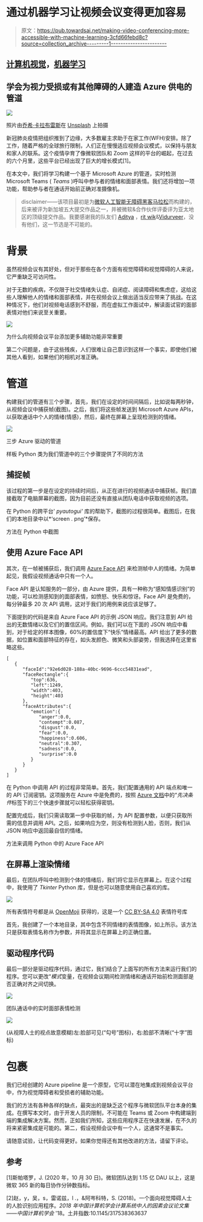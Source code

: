 # 通过机器学习让视频会议变得更加容易

> 原文：<https://pub.towardsai.net/making-video-conferencing-more-accessible-with-machine-learning-3cfd66febd8c?source=collection_archive---------1----------------------->

## [计算机视觉](https://towardsai.net/p/category/computer-vision)，[机器学习](https://towardsai.net/p/category/machine-learning)

## 学会为视力受损或有其他障碍的人建造 Azure 供电的管道

![](img/bb9ddbbf6c42fba9158cf3237cda6bdc.png)

照片由[乔希·卡拉布雷斯](https://unsplash.com/@joshcala?utm_source=medium&utm_medium=referral)在 [Unsplash](https://unsplash.com?utm_source=medium&utm_medium=referral) 上拍摄

新冠肺炎疫情把组织推到了边缘，大多数雇主求助于在家工作(WFH)安排。除了工作，随着严格的全球旅行限制，人们正在慢慢适应视频会议模式，以保持与朋友和家人的联系。这个疫情孕育了像微软团队和 Zoom 这样的平台的崛起，在过去的六个月里，这些平台已经出现了巨大的增长模式[1]。

在本文中，我们将学习构建一个基于 Microsoft Azure 的管道，实时检测 Microsoft Teams ( *Teams* )呼叫中参与者的情绪和面部表情。我们还将增加一项功能，帮助参与者在通话开始前正确对准摄像机。

> disclaimer——该项目最初是为[微软人工智能无障碍黑客马拉松](https://www.microsoftaccessibility.ai/)而构建的，后来被评为新加坡五大提交作品之一，并被微软&合作伙伴评委评为亚太地区的顶级提交作品。我要感谢我的队友们 [Aditya](https://au.linkedin.com/in/aditya-bansal-43b211195) ，[rit wik](https://sg.linkedin.com/in/ritwikkanodia)&[Vidurveer](https://my.linkedin.com/in/vidurveer-duggal-1b941b132)，没有他们，这一节选是不可能的。

# **背景**

虽然视频会议有其好处，但对于那些在各个方面有视觉障碍和视觉障碍的人来说，它严重缺乏可访问性。

对于无数的疾病，不仅限于社交情绪失认症、自闭症、阅读障碍和焦虑症，这给这些人理解他人的情绪和面部表情，并在视频会议上做出适当反应带来了挑战。在这种情况下，他们对视频电话感到不舒服，而在虚拟工作面试中，解读面试官的面部表情对他们来说至关重要。

![](img/1425728143b6999473feb81a34fd3e0a.png)

为什么向视频会议平台添加更多辅助功能非常重要

第二个问题是，由于这些残疾，人们很难让自己意识到这样一个事实，即使他们被其他人看到，如果他们的相机对准正确。

# 管道

构建我们的管道有三个步骤，首先，我们在设定的时间间隔后，比如说每两秒钟，从视频会议中捕获帧(截图)。之后，我们将这些帧发送到 Microsoft Azure APIs，以获取通话中个人的情绪(情感)，然后，最终在屏幕上呈现检测到的情绪。

![](img/5431518ce1ae173e14b6b910cdc01cd0.png)

三步 Azure 驱动的管道

样板 Python 类为我们管道中的三个步骤提供了不同的方法

## 捕捉帧

该过程的第一步是在设定的持续时间后，从正在进行的视频通话中捕获帧。我们直接截取了电脑屏幕的截图，因为目前还没有直接从团队电话中获取视频的选项。

在 Python 的跨平台' *pyautogui'* 库的帮助下，截图的过程很简单。截图后，在我们的本地目录中以*‘screen . png’*保存。

方法在 Python 中截图

## 使用 Azure Face API

其次，在一帧被捕获后，我们调用 [Azure Face API](https://azure.microsoft.com/en-us/services/cognitive-services/face/) 来检测帧中人的情绪。为简单起见，我假设视频通话中只有一个人。

Face API 是认知服务的一部分，由 Azure 提供，具有一种称为“感知情感识别”的功能，可以检测感知到的面部表情，如愤怒、快乐和惊讶。Face API 是免费的，每分钟最多 20 次 API 调用，这对于我们的用例来说应该足够了。

下面提到的代码是来自 Azure Face API 的示例 JSON 响应。我们注意到 API 给出的无数情绪以及它们的置信区间。例如，我们可以在下面的 JSON 响应中看到，对于给定的样本图像，60%的置信度下“快乐”情绪最高。API 给出了更多的数据，如位置和面部特征的存在，如头发颜色、微笑和头部姿势，但我选择在这里省略这些。

```
[
   {
      "faceId":"92e6d028-188a-40bc-9696-6ccc54831ead",
      "faceRectangle":{
         "top":636,
         "left":1249,
         "width":403,
         "height":403
      },
      "faceAttributes":{
         "emotion":{
            "anger":0.0,
            "contempt":0.087,
            "disgust":0.0,
            "fear":0.0,
            "happiness":0.606,
            "neutral":0.307,
            "sadness":0.0,
            "surprise":0.0
         }
      }
   }
]
```

在 Python 中调用 API 的过程非常简单。首先，我们配置通用的 API 端点和唯一的 API 订阅密钥。这项服务在 Azure 中是免费的，按照 [Azure 文档](https://docs.microsoft.com/en-us/azure/cognitive-services/Face/Quickstarts/client-libraries?pivots=programming-language-python&tabs=visual-studio)中的“*先决条件*标签下的三个快速步骤就可以轻松获得密钥。

配置完成后，我们只需读取第一步中获取的帧，为 API 配置参数，以便只获取所需的信息并调用 API。之后，如果响应为空，则没有检测到人脸，否则，我们从 JSON 响应中返回最自信的情绪。

方法来调用 Python 中的 Azure Face API

## 在屏幕上渲染情绪

最后，在团队呼叫中检测到个体的情绪后，我们将它显示在屏幕上。在这个过程中，我使用了 *Tkinter* Python 库，但是也可以随意使用自己喜欢的库。

![](img/97ab83259f8d492394669bfdf95d404f.png)

所有表情符号都是从 [OpenMoji](https://openmoji.org/) 获得的，这是一个 [CC BY-SA 4.0](https://creativecommons.org/licenses/by-sa/4.0/#) 表情符号库

首先，我创建了一个本地目录，其中包含不同情绪的表情图像，如上所示。该方法只是获取表情名称作为参数，并将其显示在屏幕上的正确位置。

## 驱动程序代码

最后一部分是驱动程序代码，通过它，我们结合了上面写的所有方法来运行我们的程序。您可以更改“*模式*变量，在视频会议期间检测情绪和通话开始前检测面部是否正确对齐之间切换。

![](img/17e0fbd042f4aa5c9122d3945204a9c0.png)

团队通话中的实时面部表情检测

![](img/d7cd0d3acc736006599998e484e41403.png)

(从视障人士的视点故意模糊)左:脸部可见(“勾号”图标)，右:脸部不清晰(“十字”图标)

# 包裹

我们已经创建的 Azure pipeline 是一个原型，它可以潜在地集成到视频会议平台中，作为视觉障碍者和受损者的辅助功能。

我们的方法有各种各样的缺点，最突出的是缺乏这个程序与微软团队平台本身的集成。在撰写本文时，由于开发人员的限制，不可能在 Teams 或 Zoom 中构建端到端的集成解决方案。然而，正如我们所知，这些应用程序正在快速发展，在不久的将来紧密集成是可能的。第二，假设视频会议中有一个人，这通常不是事实。

请随意试验，让代码变得更好。如果你觉得还有其他改进的方法，请留下评论。

## 参考

[1]斯帕塔罗，J. (2020 年，10 月 30 日)。微软团队达到 1.15 亿 DAU 以上，这是微软 365 新的每日协作分钟数指标。

[2]赵，y，吴，s，雷诺兹，l .，&阿岑科特，S. (2018)。一个面向视觉障碍人士的人脸识别应用程序。*2018 年中国计算机学会计算系统中人的因素会议论文集——中国计算机学会* '18。土井指数:10.1145/317538363637